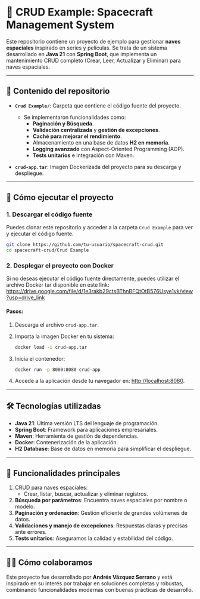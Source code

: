 
# 🚀 CRUD Example: Spacecraft Management System

Este repositorio contiene un proyecto de ejemplo para gestionar **naves espaciales** inspirado en series y películas. Se trata de un sistema desarrollado en **Java 21** con **Spring Boot**, que implementa un mantenimiento CRUD completo (Crear, Leer, Actualizar y Eliminar) para naves espaciales.

---

## 📂 Contenido del repositorio

- **`Crud Example/`**: Carpeta que contiene el código fuente del proyecto.
  - Se implementaron funcionalidades como:
    - **Paginación y Búsqueda**.
    - **Validación centralizada** y **gestión de excepciones**.
    - **Caché para mejorar el rendimiento**.
    - Almacenamiento en una base de datos **H2 en memoria**.
    - **Logging avanzado** con Aspect-Oriented Programming (AOP).
    - **Tests unitarios** e integración con Maven.

- **`crud-app.tar`**: Imagen Dockerizada del proyecto para su descarga y despliegue.

---

## 🚀 Cómo ejecutar el proyecto

### **1. Descargar el código fuente**
Puedes clonar este repositorio y acceder a la carpeta `Crud Example` para ver y ejecutar el código fuente.

```bash
git clone https://github.com/tu-usuario/spacecraft-crud.git
cd spacecraft-crud/Crud Example
```

### **2. Desplegar el proyecto con Docker**
Si no deseas ejecutar el código fuente directamente, puedes utilizar el archivo Docker tar disponible en este link:
https://drive.google.com/file/d/1e3rakb29ctsBThnBFQtOtB576Usye1vk/view?usp=drive_link

#### **Pasos:**
1. Descarga el archivo `crud-app.tar`.
2. Importa la imagen Docker en tu sistema:

   ```bash
   docker load -i crud-app.tar
   ```

3. Inicia el contenedor:

   ```bash
   docker run -p 8080:8080 crud-app
   ```

4. Accede a la aplicación desde tu navegador en: [http://localhost:8080](http://localhost:8080).

---

## 🛠️ Tecnologías utilizadas

- **Java 21**: Última versión LTS del lenguaje de programación.
- **Spring Boot**: Framework para aplicaciones empresariales.
- **Maven**: Herramienta de gestión de dependencias.
- **Docker**: Contenerización de la aplicación.
- **H2 Database**: Base de datos en memoria para simplificar el despliegue.

---

## 📖 Funcionalidades principales

1. CRUD para naves espaciales:
   - Crear, listar, buscar, actualizar y eliminar registros.
2. **Búsqueda por parámetros**: Encuentra naves espaciales por nombre o modelo.
3. **Paginación y ordenación**: Gestión eficiente de grandes volúmenes de datos.
4. **Validaciones y manejo de excepciones**: Respuestas claras y precisas ante errores.
5. **Tests unitarios**: Aseguramos la calidad y estabilidad del código.

---

## 👩‍💻 Cómo colaboramos

Este proyecto fue desarrollado por **Andrés Vázquez Serrano** y está inspirado en su interés por trabajar en soluciones completas y robustas, combinando funcionalidades modernas con buenas prácticas de desarrollo.
